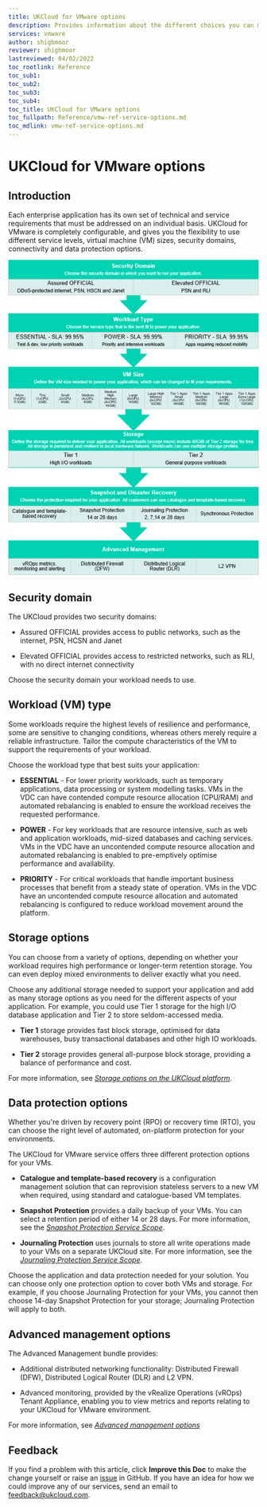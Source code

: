 ```yaml
---
title: UKCloud for VMware options
description: Provides information about the different choices you can make when building your UKCloud for VMware service
services: vmware
author: shighmoor
reviewer: shighmoor
lastreviewed: 04/02/2022
toc_rootlink: Reference
toc_sub1: 
toc_sub2:
toc_sub3:
toc_sub4:
toc_title: UKCloud for VMware options
toc_fullpath: Reference/vmw-ref-service-options.md
toc_mdlink: vmw-ref-service-options.md
---
```


# UKCloud for VMware options

## Introduction

Each enterprise application has its own set of technical and service requirements that must be addressed on an individual basis. UKCloud for VMware is completely configurable, and gives you the flexibility to use different service levels, virtual machine (VM) sizes, security domains, connectivity and data protection options.

![UKCloud for VMware options](images/vmw-product-options-g12.png)

## Security domain

The UKCloud provides two security domains:

- Assured OFFICIAL provides access to public networks, such as the internet, PSN, HCSN and Janet

- Elevated OFFICIAL provides access to restricted networks, such as RLI, with no direct internet connectivity

Choose the security domain your workload needs to use.

## Workload (VM) type

Some workloads require the highest levels of resilience and performance, some are sensitive to changing conditions, whereas others merely require a reliable infrastructure. Tailor the compute characteristics of the VM to support the requirements of your workload.

Choose the workload type that best suits your application:

- **ESSENTIAL** - For lower priority workloads, such as temporary applications, data processing or system modelling tasks. VMs in the VDC can have contended compute resource allocation (CPU/RAM) and automated rebalancing is enabled to ensure the workload receives the requested performance.

- **POWER** - For key workloads that are resource intensive, such as web and application workloads, mid-sized databases and caching services. VMs in the VDC have an uncontended compute resource allocation and automated rebalancing is enabled to pre-emptively optimise performance and availability.

- **PRIORITY** - For critical workloads that handle important business processes that benefit  from a steady state of operation. VMs in the VDC have an uncontended compute resource allocation and automated rebalancing is configured to reduce workload movement around the platform.

## Storage options

You can choose from a variety of options, depending on whether your workload requires high performance or longer-term retention storage. You can even deploy mixed environments to deliver exactly what you need.

Choose any additional storage needed to support your application and add as many storage options as you need for the different aspects of your application. For example, you could use Tier 1 storage for the high I/O database application and Tier 2 to store seldom-accessed media.

- **Tier 1** storage provides fast block storage, optimised for data warehouses, busy transactional databases and other high IO workloads.

- **Tier 2** storage provides general all-purpose block storage, providing a balance of performance and cost.

For more information, see [*Storage options on the UKCloud platform*](../other/other-ref-storage-overview.md).

## Data protection options

Whether you're driven by recovery point (RPO) or recovery time (RTO), you can choose the right level of automated, on-platform protection for your environments.

The UKCloud for VMware service offers three different protection options for your VMs.

- **Catalogue and template-based recovery** is a configuration management solution that can reprovision stateless servers to a new VM when required, using standard and catalogue-based VM templates.

- **Snapshot Protection** provides a daily backup of your VMs. You can select a retention period of either 14 or 28 days. For more information, see the [*Snapshot Protection Service Scope*](vmw-sco-snapshot-protection.md).

- **Journaling Protection** uses journals to store all write operations made to your VMs on a separate UKCloud site. For more information, see the [*Journaling Protection Service Scope*](vmw-sco-journaling-protection.md).

Choose the application and data protection needed for your solution. You can choose only one protection option to cover both VMs and storage. For example, if you choose Journaling Protection for your VMs, you cannot then choose 14-day Snapshot Protection for your storage; Journaling Protection will apply to both.

## Advanced management options

The Advanced Management bundle provides:

- Additional distributed networking functionality: Distributed Firewall (DFW), Distributed Logical Router (DLR) and L2 VPN.

- Advanced monitoring, provided by the vRealize Operations (vROps) Tenant Appliance, enabling you to view metrics and reports relating to your UKCloud for VMware environment.

For more information, see [*Advanced management options*](vmw-ref-advanced-mgmt.md)

## Feedback

If you find a problem with this article, click **Improve this Doc** to make the change yourself or raise an [issue](https://github.com/UKCloud/documentation/issues) in GitHub. If you have an idea for how we could improve any of our services, send an email to <feedback@ukcloud.com>.
